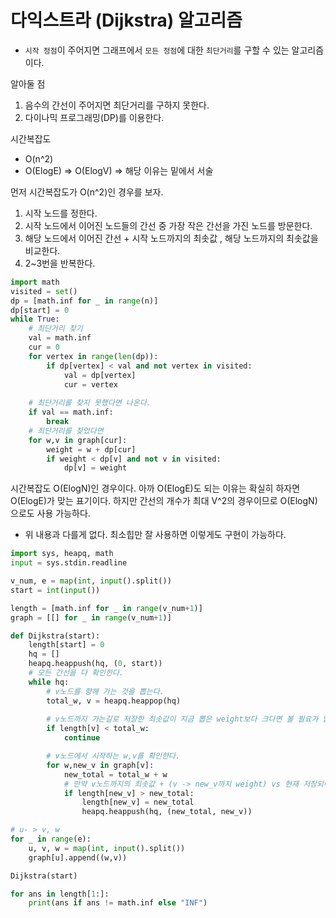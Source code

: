 # 다익스트라 (Dijkstra) 알고리즘
- `시작 정점`이 주어지면 그래프에서 `모든 정점`에 대한 `최단거리`를 구할 수 있는 알고리즘이다.

알아둘 점
1. 음수의 간선이 주어지면 최단거리를 구하지 못한다.
2. 다이나믹 프로그래밍(DP)를 이용한다.

시간복잡도
- O(n^2)
- O(ElogE) => O(ElogV)
    => 해당 이유는 밑에서 서술

먼저 시간복잡도가 O(n^2)인 경우를 보자.
1. 시작 노드를 정한다.
2. 시작 노드에서 이어진 노드들의 간선 중 가장 작은 간선을 가진 노드를 방문한다.
3. 해당 노드에서 이어진 간선 + 시작 노드까지의 최솟값 , 해당 노드까지의 최솟값을 비교한다.
4. 2~3번을 반복한다.

```python
import math
visited = set()
dp = [math.inf for _ in range(n)]
dp[start] = 0
while True:
    # 최단거리 찾기
    val = math.inf
    cur = 0
    for vertex in range(len(dp)):
        if dp[vertex] < val and not vertex in visited:
            val = dp[vertex]
            cur = vertex
    
    # 최단거리를 찾지 못했다면 나온다.
    if val == math.inf:
        break
    # 최단거리를 찾았다면
    for w,v in graph[cur]:
        weight = w + dp[cur]
        if weight < dp[v] and not v in visited:
            dp[v] = weight
```

시간복잡도 O(ElogN)인 경우이다.
아까 O(ElogE)도 되는 이유는 확실히 하자면 O(ElogE)가 맞는 표기이다. 하지만 간선의 개수가 최대 V^2의 경우이므로 O(ElogN)으로도 사용 가능하다.

- 위 내용과 다를게 없다. 최소힙만 잘 사용하면 이렇게도 구현이 가능하다.
```python
import sys, heapq, math
input = sys.stdin.readline

v_num, e = map(int, input().split())
start = int(input())

length = [math.inf for _ in range(v_num+1)]
graph = [[] for _ in range(v_num+1)]

def Dijkstra(start):
    length[start] = 0
    hq = []
    heapq.heappush(hq, (0, start))
    # 모든 간선을 다 확인한다.
    while hq:
        # v노드를 향해 가는 것을 뽑는다.
        total_w, v = heapq.heappop(hq)
        
        # v노드까지 가는길로 저장한 최솟값이 지금 뽑은 weight보다 크다면 볼 필요가 없다.
        if length[v] < total_w:
            continue

        # v노드에서 시작하는 w,v를 확인한다.
        for w,new_v in graph[v]:
            new_total = total_w + w
            # 만약 v노드까지의 최솟값 + (v -> new_v까지 weight) vs 현재 저장되어있는 최솟값
            if length[new_v] > new_total:
                length[new_v] = new_total
                heapq.heappush(hq, (new_total, new_v))

# u- > v, w
for _ in range(e):
    u, v, w = map(int, input().split())
    graph[u].append((w,v))

Dijkstra(start)

for ans in length[1:]:
    print(ans if ans != math.inf else "INF")
```